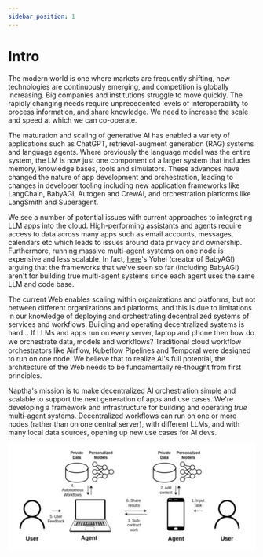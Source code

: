 ```yaml
---
sidebar_position: 1
---
```


# Intro

The modern world is one where markets are frequently shifting, new technologies are continuously emerging, and competition is globally increasing. Big companies and institutions struggle to move quickly. The rapidly changing needs require unprecedented levels of interoperability to process information, and share knowledge. We need to increase the scale and speed at which we can co-operate.

The maturation and scaling of generative AI has enabled a variety of applications such as ChatGPT, retrieval-augment generation (RAG) systems and language agents. Where previously the language model was the entire system, the LM is now just one component of a larger system that includes memory, knowledge bases, tools and simulators. These advances have changed the nature of app development and orchestration, leading to changes in developer tooling including new application frameworks like LangChain, BabyAGI, Autogen and CrewAI, and orchestration platforms like LangSmith and Superagent. 

We see a number of potential issues with current approaches to integrating LLM apps into the cloud. High-performing assistants and agents require access to data across many apps such as email accounts, messages, calendars etc which leads to issues around data privacy and ownership. Furthermore, running massive multi-agent systems on one node is expensive and less scalable. In fact, [here](https://x.com/yoheinakajima/status/1781183534998380576)'s Yohei (creator of BabyAGI) arguing that the frameworks that we've seen so far (including BabyAGI) aren't for building true multi-agent systems since each agent uses the same LLM and code base.

The current Web enables scaling within organizations and platforms, but not between different organizations and platforms, and this is due to limitations in our knowledge of deploying and orchestrating decentralized systems of services and workflows. Building and operating decentralized systems is hard... If LLMs and apps run on every server, laptop and phone then how do we orchestrate data, models and workﬂows? Traditional cloud workflow orchestrators like Airflow, Kubeflow Pipelines and Temporal were designed to run on one node. We believe that to realize AI's full potential, the architecture of the Web needs to be fundamentally re-thought from first principles.

Naptha's mission is to make decentralized AI orchestration simple and scalable to support the next generation of apps and use cases. We're developing a framework and infrastructure for building and operating *true* multi-agent systems. Decentralized workflows can run on one or more nodes (rather than on one central server), with different LLMs, and with many local data sources, opening up new use cases for AI devs. 

![](/img/multi-node-flow.png)

